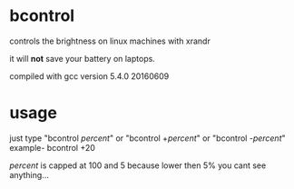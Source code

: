 # bcontrol
controls the brightness on linux machines with xrandr

it will **not** save your battery on laptops. 

compiled with gcc version 5.4.0 20160609 

# usage
just type "bcontrol _percent_" or "bcontrol +_percent_" or "bcontrol -_percent_"
example- 
bcontrol +20

_percent_ is capped at 100 and 5 because lower then 5% you cant see anything...
